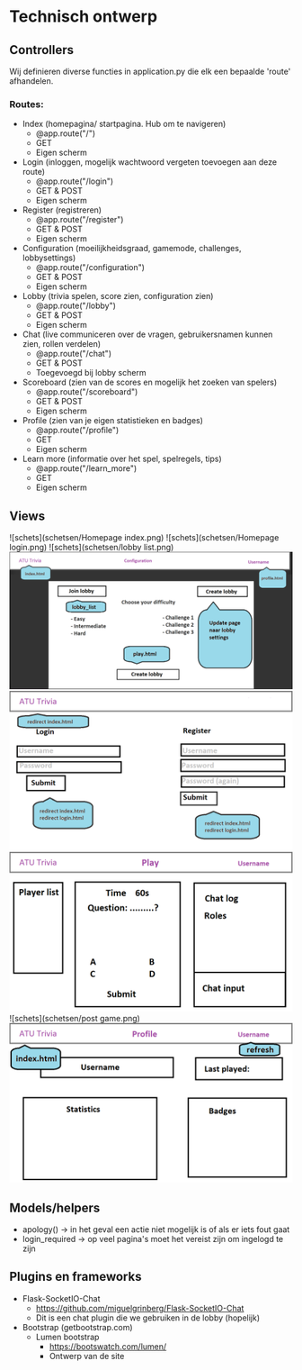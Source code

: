 # Technisch ontwerp

## Controllers

Wij definieren diverse functies in application.py die elk een bepaalde 'route' afhandelen.

### Routes:
- Index (homepagina/ startpagina. Hub om te navigeren)
    - @app.route("/")
    - GET
    - Eigen scherm
- Login (inloggen, mogelijk wachtwoord vergeten toevoegen aan deze route)
    - @app.route("/login")
    - GET & POST
    - Eigen scherm
- Register (registreren)
    - @app.route("/register")
    - GET & POST
    - Eigen scherm
- Configuration (moeilijkheidsgraad, gamemode, challenges, lobbysettings)
    - @app.route("/configuration")
    - GET & POST
    - Eigen scherm
- Lobby (trivia spelen, score zien, configuration zien)
    - @app.route("/lobby")
    - GET & POST
    - Eigen scherm
- Chat (live communiceren over de vragen, gebruikersnamen kunnen zien, rollen verdelen)
    - @app.route("/chat")
    - GET & POST
    - Toegevoegd bij lobby scherm
- Scoreboard (zien van de scores en mogelijk het zoeken van spelers)
    - @app.route("/scoreboard")
    - GET & POST
    - Eigen scherm
- Profile (zien van je eigen statistieken en badges)
    - @app.route("/profile")
    - GET
    - Eigen scherm
- Learn more (informatie over het spel, spelregels, tips)
    - @app.route("/learn_more")
    - GET
    - Eigen scherm

## Views

![schets](schetsen/Homepage index.png)
![schets](schetsen/Homepage login.png)
![schets](schetsen/lobby list.png)
![schets](schetsen/lobby.png)
![schets](schetsen/Login.png)
![schets](schetsen/play.png)
![schets](schetsen/post game.png)
![schets](schetsen/profile.png)

## Models/helpers

- apology() -> in het geval een actie niet mogelijk is of als er iets fout gaat
- login_required -> op veel pagina's moet het vereist zijn om ingelogd te zijn

## Plugins en frameworks

- Flask-SocketIO-Chat
    - https://github.com/miguelgrinberg/Flask-SocketIO-Chat
    - Dit is een chat plugin die we gebruiken in de lobby (hopelijk)
- Bootstrap (getbootstrap.com)
    - Lumen bootstrap
        - https://bootswatch.com/lumen/
        - Ontwerp van de site